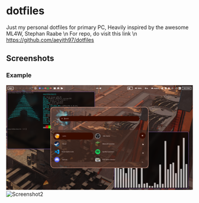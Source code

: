 # dotfiles
Just my personal dotfiles for primary PC, Heavily inspired by the awesome ML4W, Stephan Raabe \n
For repo, do visit this link \n
https://github.com/aeyith97/dotfiles

## Screenshots

### Example
![Screenshot1](example/preview.jpg)
![Screenshot2](example/preview2.jpg)